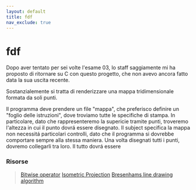 ```yaml
---
layout: default
title: fdf
nav_exclude: true
---
```



# fdf
Dopo aver tentato per sei volte l'esame 03, lo staff saggiamente mi ha proposto di ritornare su C con questo progetto, che non avevo ancora fatto data la sua uscita recente.

Sostanzialemente si tratta di renderizzare una mappa tridimensionale formata da soli punti.

Il programma deve prendere un file "mappa", che preferisco definire un "foglio delle istruzioni", dove troviamo tutte le specifiche di stampa.
In particolare, dato che rappresenteremo la supericie tramite punti, troveremo l'altezza in cui il punto dovrá essere disegnato.
Il subject specifica la mappa non necessitá particolari controlli, dato che il programma si dovrebbe comportare sempre alla stessa maniera.
Una volta disegnati tutti i punti, dovremo collegarli tra loro.
Il tutto dovrá essere 



### Risorse
> [Bitwise operator](https://www.programiz.com/c-programming/bitwise-operators)
> [Isometric Projection](https://medium.com/gravitdesigner/designers-guide-to-isometric-projection-6bfd66934fc7)
> [Bresenhams line drawing algorithm](https://medium.com/geekculture/bresenhams-line-drawing-algorithm-2e0e953901b3)

